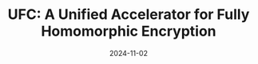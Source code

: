---
title: "UFC: A Unified Accelerator for Fully Homomorphic Encryption"
collection: publications
category: peerreview
permalink: /publication/2024-11-02-ufc
date: 2024-11-02
venue: '57th IEEE/ACM International Symposium on Microarchitecture (MICRO)'
citation: 'Minxuan Zhou, Yujin Nam, Xuan Wang, Youhak Lee, Chris Wilkerson, Raghavan Kumar, Sachin Taneja, Sanu Mathew, Rosario Cammarota, and Tajana Rosing, “UFC: A Unified Accelerator for Fully Homomorphic Encryption”, 57th IEEE/ACM International Symposium on Microarchitecture (MICRO), 2024'
---